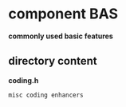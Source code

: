 # component BAS
**commonly used basic features**

## directory content

**coding.h**
```
misc coding enhancers
```
